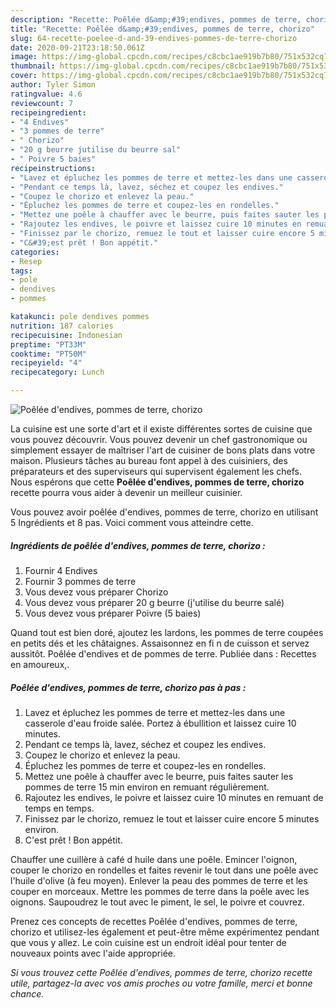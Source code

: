 ```yaml
---
description: "Recette: Poêlée d&amp;#39;endives, pommes de terre, chorizo"
title: "Recette: Poêlée d&amp;#39;endives, pommes de terre, chorizo"
slug: 64-recette-poelee-d-and-39-endives-pommes-de-terre-chorizo
date: 2020-09-21T23:18:50.061Z
image: https://img-global.cpcdn.com/recipes/c8cbc1ae919b7b80/751x532cq70/poelee-dendives-pommes-de-terre-chorizo-photo-principale-de-la-recette.jpg
thumbnail: https://img-global.cpcdn.com/recipes/c8cbc1ae919b7b80/751x532cq70/poelee-dendives-pommes-de-terre-chorizo-photo-principale-de-la-recette.jpg
cover: https://img-global.cpcdn.com/recipes/c8cbc1ae919b7b80/751x532cq70/poelee-dendives-pommes-de-terre-chorizo-photo-principale-de-la-recette.jpg
author: Tyler Simon
ratingvalue: 4.6
reviewcount: 7
recipeingredient:
- "4 Endives"
- "3 pommes de terre"
- " Chorizo"
- "20 g beurre jutilise du beurre sal"
- " Poivre 5 baies"
recipeinstructions:
- "Lavez et épluchez les pommes de terre et mettez-les dans une casserole d&#39;eau froide salée. Portez à ébullition et laissez cuire 10 minutes."
- "Pendant ce temps là, lavez, séchez et coupez les endives."
- "Coupez le chorizo et enlevez la peau."
- "Épluchez les pommes de terre et coupez-les en rondelles."
- "Mettez une poêle à chauffer avec le beurre, puis faites sauter les pommes de terre 15 min environ en remuant régulièrement."
- "Rajoutez les endives, le poivre et laissez cuire 10 minutes en remuant de temps en temps."
- "Finissez par le chorizo, remuez le tout et laisser cuire encore 5 minutes environ."
- "C&#39;est prêt ! Bon appétit."
categories:
- Resep
tags:
- pole
- dendives
- pommes

katakunci: pole dendives pommes 
nutrition: 187 calories
recipecuisine: Indonesian
preptime: "PT33M"
cooktime: "PT50M"
recipeyield: "4"
recipecategory: Lunch

---
```



![Poêlée d&#39;endives, pommes de terre, chorizo](https://img-global.cpcdn.com/recipes/c8cbc1ae919b7b80/751x532cq70/poelee-dendives-pommes-de-terre-chorizo-photo-principale-de-la-recette.jpg)

La cuisine est une sorte d'art et il existe différentes sortes de cuisine que vous pouvez découvrir. Vous pouvez devenir un chef gastronomique ou simplement essayer de maîtriser l'art de cuisiner de bons plats dans votre maison. Plusieurs tâches au bureau font appel à des cuisiniers, des préparateurs et des superviseurs qui supervisent également les chefs. Nous espérons que cette <strong> Poêlée d&#39;endives, pommes de terre, chorizo </strong> recette pourra vous aider à devenir un meilleur cuisinier.

<!--inarticleads1-->

Vous pouvez avoir poêlée d&#39;endives, pommes de terre, chorizo en utilisant 5 Ingrédients et 8 pas. Voici comment vous atteindre cette.

##### Ingrédients de poêlée d&#39;endives, pommes de terre, chorizo :

1. Fournir 4 Endives
1. Fournir 3 pommes de terre
1. Vous devez vous préparer  Chorizo
1. Vous devez vous préparer 20 g beurre (j&#39;utilise du beurre salé)
1. Vous devez vous préparer  Poivre (5 baies)


Quand tout est bien doré, ajoutez les lardons, les pommes de terre coupées en petits dés et les châtaignes. Assaisonnez en fi n de cuisson et servez aussitôt. Poêlée d&#39;endives et de pommes de terre. Publiée dans : Recettes en amoureux,. 

<!--inarticleads2-->

##### Poêlée d&#39;endives, pommes de terre, chorizo pas à pas :

1. Lavez et épluchez les pommes de terre et mettez-les dans une casserole d&#39;eau froide salée. Portez à ébullition et laissez cuire 10 minutes.
1. Pendant ce temps là, lavez, séchez et coupez les endives.
1. Coupez le chorizo et enlevez la peau.
1. Épluchez les pommes de terre et coupez-les en rondelles.
1. Mettez une poêle à chauffer avec le beurre, puis faites sauter les pommes de terre 15 min environ en remuant régulièrement.
1. Rajoutez les endives, le poivre et laissez cuire 10 minutes en remuant de temps en temps.
1. Finissez par le chorizo, remuez le tout et laisser cuire encore 5 minutes environ.
1. C&#39;est prêt ! Bon appétit.


Chauffer une cuillère à café d huile dans une poêle. Emincer l&#39;oignon, couper le chorizo en rondelles et faites revenir le tout dans une poêle avec l&#39;huile d&#39;olive (à feu moyen). Enlever la peau des pommes de terre et les couper en morceaux. Mettre les pommes de terre dans la poêle avec les oignons. Saupoudrez le tout avec le piment, le sel, le poivre et couvrez. 

<!--inarticleads1-->

<p>
Prenez ces concepts de recettes Poêlée d&#39;endives, pommes de terre, chorizo et utilisez-les également et peut-être même expérimentez pendant que vous y allez. Le coin cuisine est un endroit idéal pour tenter de nouveaux points avec l'aide appropriée.
</p>

<p>
<i>Si vous trouvez cette Poêlée d&#39;endives, pommes de terre, chorizo recette utile, partagez-la avec vos amis proches ou votre famille, merci et bonne chance.</i>
</p>

